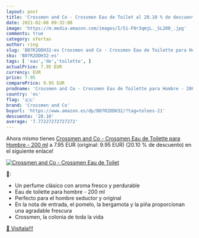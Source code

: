 ```yaml
---
layout: post
title: 'Crossmen and Co - Crossmen Eau de Toilet al 20.10 % de descuento'
date: 2021-02-08 09:32:08
image: 'https://m.media-amazon.com/images/I/51-F0r3qmjL._SL200_.jpg'
comments: true
category: ofertas
author: ring
slug: 'B07R2DDH32-es Crossmen and Co - Crossmen Eau de Toilette para Hombre -...'
sku: 'B07R2DDH32-es'
tags: [ 'eau','de','toilette', ]
actualPrice: 7.95 EUR
currency: EUR
price: 7.95
comparePrice: 9.95 EUR
prodname: 'Crossmen and Co - Crossmen Eau de Toilette para Hombre - 200 ml'
country: 'es'
flag: '🇪🇸'
brand: 'Crossmen and Co'
buyurl: 'https://www.amazon.es/dp/B07R2DDH32/?tag=tolees-21'
descuento: '20.10'
average: '7.77227272727272'
---
```


Ahora mismo tienes [Crossmen and Co - Crossmen Eau de Toilette para Hombre - 200 ml](https://www.amazon.es/dp/B07R2DDH32/?tag=tolees-21) a 7.95 EUR (original: 9.95 EUR) (20.10 %  de descuento) en el siguiente enlace!

[![Crossmen and Co - Crossmen Eau de Toilet](https://m.media-amazon.com/images/I/51-F0r3qmjL._SL200_.jpg)](https://www.amazon.es/dp/B07R2DDH32/?tag=tolees-21)

🔎:

- Un perfume clásico con aroma fresco y perdurable
- Eau de toilette para hombre - 200 ml
- Perfecto para el hombre seductor y original
- En la nota de entrada, el pomelo, la bergamota y la piña proporcionan una agradable frescura
- Crossmen, la colonia de toda la vida

[🛒 Visítala!!!](https://www.amazon.es/dp/B07R2DDH32/?tag=tolees-21)
